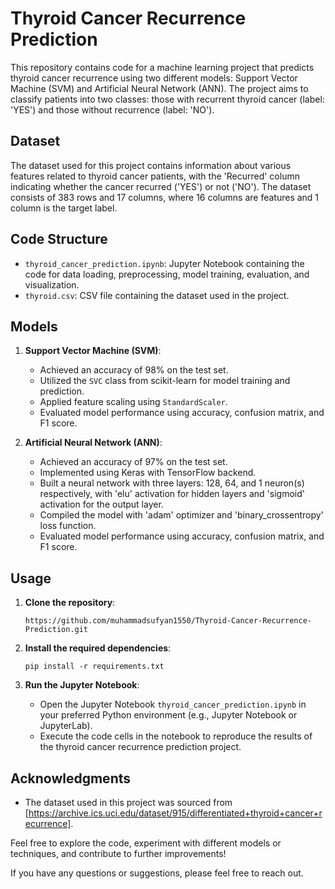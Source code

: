 # Thyroid Cancer Recurrence Prediction

This repository contains code for a machine learning project that predicts thyroid cancer recurrence using two different models: Support Vector Machine (SVM) and Artificial Neural Network (ANN). The project aims to classify patients into two classes: those with recurrent thyroid cancer (label: 'YES') and those without recurrence (label: 'NO').

## Dataset
The dataset used for this project contains information about various features related to thyroid cancer patients, with the 'Recurred' column indicating whether the cancer recurred ('YES') or not ('NO'). The dataset consists of 383 rows and 17 columns, where 16 columns are features and 1 column is the target label.

## Code Structure
- `thyroid_cancer_prediction.ipynb`: Jupyter Notebook containing the code for data loading, preprocessing, model training, evaluation, and visualization.
- `thyroid.csv`: CSV file containing the dataset used in the project.

## Models
1. **Support Vector Machine (SVM)**:
   - Achieved an accuracy of 98% on the test set.
   - Utilized the `SVC` class from scikit-learn for model training and prediction.
   - Applied feature scaling using `StandardScaler`.
   - Evaluated model performance using accuracy, confusion matrix, and F1 score.

2. **Artificial Neural Network (ANN)**:
   - Achieved an accuracy of 97% on the test set.
   - Implemented using Keras with TensorFlow backend.
   - Built a neural network with three layers: 128, 64, and 1 neuron(s) respectively, with 'elu' activation for hidden layers and 'sigmoid' activation for the output layer.
   - Compiled the model with 'adam' optimizer and 'binary_crossentropy' loss function.
   - Evaluated model performance using accuracy, confusion matrix, and F1 score.

## Usage
1. **Clone the repository**:
     ```
     https://github.com/muhammadsufyan1550/Thyroid-Cancer-Recurrence-Prediction.git
     ```

2. **Install the required dependencies**:
     ```
     pip install -r requirements.txt
     ```

3. **Run the Jupyter Notebook**:
   - Open the Jupyter Notebook `thyroid_cancer_prediction.ipynb` in your preferred Python environment (e.g., Jupyter Notebook or JupyterLab).
   - Execute the code cells in the notebook to reproduce the results of the thyroid cancer recurrence prediction project.

## Acknowledgments
- The dataset used in this project was sourced from [https://archive.ics.uci.edu/dataset/915/differentiated+thyroid+cancer+recurrence].

Feel free to explore the code, experiment with different models or techniques, and contribute to further improvements!

If you have any questions or suggestions, please feel free to reach out.
